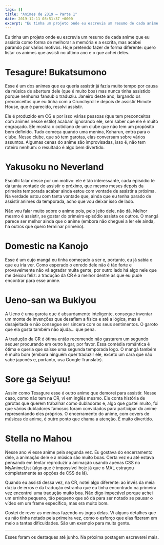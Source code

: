 ```yaml
---
tags: []
title: "Animes de 2019 ― Parte 1"
date: 2019-12-11 03:51:37 +0000
excerpt: "Eu tinha um projeto onde eu escrevia um resumo de cada anime que eu assistia como forma de melhorar a memória e a escrita, mas acabei..."
---
```


Eu tinha um projeto onde eu escrevia um resumo de cada anime que eu assistia como forma de melhorar a memória e a escrita, mas acabei parando por vários motivos. Hoje pretendo fazer de forma diferente: quero listar os animes que assisti no último ano e o que achei deles.

# Tesagure! Bukatsumono

Esse é um dos animes que eu queria assistir já fazia muito tempo por causa da música de abertura dele (que é muito boa) mas nunca tinha assistido porque nenhuma fansub o traduziu. Janeiro deste ano, largando os preconceitos que eu tinha com a Crunchyroll e depois de assistir Himote House, que é parecido, resolvi assistir.

Ele é produzido em CG e por isso várias pessoas (que tem preconceitos com animes nesse estilo) acabam ignorando ele, sem saber que ele é muito engraçado. Ele mostra o cotidiano de um clube que não tem um propósito bem definido. Tudo começa quando uma menina, Koharun, entra para o clube. Nesse clube, que só tem garotas, elas conversam sobre vários assuntos. Algumas cenas do anime são improvisadas, isso é, não tem roteiro nenhum: o resultado é algo bem divertido.

# Yakusoku no Neverland

Escolhi falar desse por um motivo: ele é tão interessante, cada episódio te dá tanta vontade de assistir o próximo, que mesmo meses depois da primeira temporada acabar ainda estou com vontade de assistir a próxima. Na verdade estou com tanta vontade que, ainda que eu tenha parado de assistir animes da temporada, acho que vou deixar isso de lado.

Não vou falar muito sobre o anime pois, pelo jeito dele, não dá. Melhor mesmo é assistir, se gostar do primeiro episódio assista os outros. O mangá parece ser melhor ainda que o anime (embora não cheguei a ler ele ainda, há outros que quero terminar primeiro).

# Domestic na Kanojo

Esse é um cujo mangá eu tinha começado a ser e, portanto, eu já sabia o que eu iria ver. Como esperado o enredo dele não é tão forte e provavelmente não vá agradar muita gente, por outro lado há algo nele que me deixou feliz: a tradução da CR é a melhor dentre as que eu pude encontrar para esse anime.

# Ueno-san wa Bukiyou

A Ueno é uma garota que é absurdamente inteligente, consegue inventar um monte de invenções que desafiam a física e até a lógica, mas é desajeitada e não consegue ser sincera com os seus sentimentos. O garoto que ela gosta também não ajuda… que pena.

A tradução da CR é ótima então recomendo não gastarem um segundo sequer procurando em outro lugar, por favor. Essa comédia romântica é ótima e queria que saísse uma segunda temporada logo. O mangá também é muito bom (embora ninguém quer traduzir ele, exceto um cara que não sabe japonês e, portanto, usa Google Translate).

# Sore ga Seiyuu!

Assim como Tesagure esse é outro anime que demorei para assistir. Nesse caso, como não tem na CR, vi em inglês mesmo. Ele conta história de garotas que querem trabalhar como dubladoras e, algo que gostei muito, foi que vários dubladores famosos foram convidados para participar do anime representando eles próprios. O encerramento do anime, com covers de músicas de anime, é outro ponto que chama a atenção. É muito divertido.

# Stella no Mahou

Nesse ano vi esse anime pela segunda vez. Eu gostava do encerramento dele, a animação dele e a música são muito boas. Certa vez eu até estava pensando em tentar reproduzir a animação usando apenas CSS no MyAnimeList (algo que é impossível hoje já que o MAL estragou completamente as opções de CSS de lá).

Quando eu assisti dessa vez, na CR, notei algo diferente: ao invés da meia dúzia de erros e da tradução estranha que eu tinha encontrado na primeira vez encontrei uma tradução muito boa. Não digo impecável porque achei um errinho pequeno, tão pequeno que só dá para ser notado se pausar o vídeo em um frame específico, mas era muito bom.

Gostei de rever as meninas fazendo os jogos delas. Vi alguns detalhes que eu não tinha notado pela primeira vez, como o esforço que elas fizeram em meio a tantas dificuldades. São um exemplo para muita gente.

---


Esses foram os destaques até junho. Na próxima postagem escreverei mais.